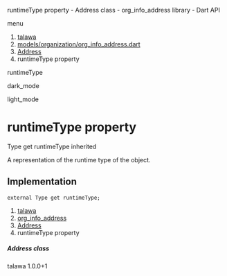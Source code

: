 




runtimeType property - Address class - org\_info\_address library - Dart API







menu

1. [talawa](../../index.html)
2. [models/organization/org\_info\_address.dart](../../models_organization_org_info_address/models_organization_org_info_address-library.html)
3. [Address](../../models_organization_org_info_address/Address-class.html)
4. runtimeType property

runtimeType


dark\_mode

light\_mode




# runtimeType property


Type
get
runtimeType
inherited

A representation of the runtime type of the object.


## Implementation

```
external Type get runtimeType;
```


 


1. [talawa](../../index.html)
2. [org\_info\_address](../../models_organization_org_info_address/models_organization_org_info_address-library.html)
3. [Address](../../models_organization_org_info_address/Address-class.html)
4. runtimeType property

##### Address class





talawa
1.0.0+1







